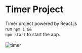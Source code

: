 # Timer Project

Timer project powered by React.js
<br/>
run <code>npm i && npm start</code> to start the app.
<br/><br/>
![timer](https://user-images.githubusercontent.com/75500354/123555443-fd53e000-d79a-11eb-81d5-617135c0c0cf.png)


